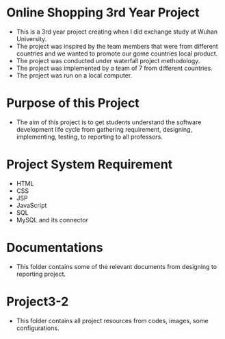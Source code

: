# Online Shopping 3rd Year Project
- This is a 3rd year project creating when I did exchange study at Wuhan University. 
- The project was inspired by the team members that were from different countries and we wanted to promote our gome countries local product.
- The project was conducted under waterfall project methodology.
- The project was implemented by a team of 7 from different countries.
- The project was run on a local computer.

# Purpose of this Project
- The aim of this project is to get students understand the software development life cycle from gathering requirement, designing, implementing, testing, to reporting to all professors.

# Project System Requirement
- HTML
- CSS
- JSP
- JavaScript
- SQL
- MySQL and its connector

# Documentations
- This folder contains some of the relevant documents from designing to reporting project.

# Project3-2
- This folder contains all project resources from codes, images, some configurations.
